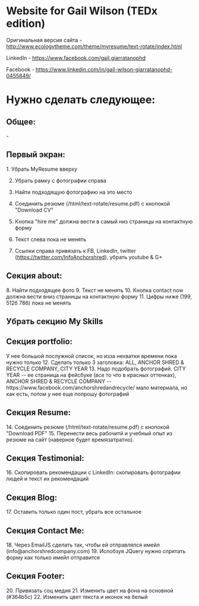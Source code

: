 # Website for Gail Wilson (TEDx edition)

Оригинальная версия сайта - http://www.ecologytheme.com/theme/myresume/text-rotate/index.html

LinkedIn -  https://www.facebook.com/gail.giarratanophd

Facebook - https://www.linkedin.com/in/gail-wilson-giarratanophd-0455849/


# Нужно сделать следующее:
<h2>Общее:</h2>
-

<h2>Первый экран:</h2>
1. Убрать MyResume вверху

2. Убрать рамку с фотографии справа

3. Найти подходящую фотографию на это место

4. Соединить резюме (/html/text-rotate/resume.pdf) с кнопокой "Download CV"

5. Кнопка "hire me" должна вести в самый низ страницы на контактную форму

6. Текст слева пока не менять 

7. Ссылки справа привязать к FB, LinkedIn, twitter (https://twitter.com/InfoAnchorshred), убрать youtube & G+



<h2>Секция about:</h2>
8. Найти подходящее фото
9. Текст не менять
10. Кнопка contact now должна вести вниз страницы на контактную форму
11. Цифры ниже (199, 512б 786) пока не менять

<h2>Убрать секцию My Skills</h2>

<h2>Секция portfolio:</h2>
У нее большой послужной список, но изза нехватки времени пока нужно только
12. Сделать только 3 заголовка: ALL, ANCHOR SHRED & RECYCLE COMPANY, CITY YEAR
13. Надо подобрать фотографий. CITY YEAR -- ее страница на фейсбуке (все то что в красных оттенках),  ANCHOR SHRED & RECYCLE COMPANY -- https://www.facebook.com/anchorshredandrecycle/ мало материала, но как есть, потом у нее еще попрошу фотографий


<h2>Секция Resume:</h2>
14. Соединить резюме (/html/text-rotate/resume.pdf) с кнопокой "Download PDF"
15. Перенести весь рабочитй и учебный опыт из резюме на сайт (наверное будет времязатратно).


<h2>Секция Testimonial:</h2>
16.  Скопировать рекомендации с LinkedIn: скопировать фотографии людей и текст их рекомендаций


<h2>Секция Blog:</h2>
17. Оставить только один пост, убрать все остальное


<h2>Секция Contact Me:</h2>
18. Через EmailJS сделать так, чтобы ей отправлялся имейл (info@anchorshredcompany.com)
19. Испобзуя JQuery нужно спрятать форму как только имейл отправится

<h2>Секция Footer:</h2>
20. Привязать соц медия
21. Изменить цвет на фона на  основной (#364b5c)
22. Изменить цвет текста и иконок на белый

